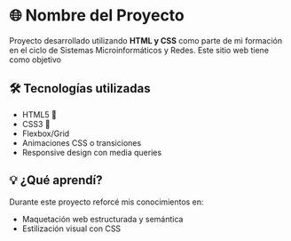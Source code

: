# 🌐 Nombre del Proyecto

Proyecto desarrollado utilizando **HTML y CSS** como parte de mi formación en el ciclo de Sistemas Microinformáticos y Redes. Este sitio web tiene como objetivo 

## 🛠️ Tecnologías utilizadas

- HTML5 📄
- CSS3 🎨
- Flexbox/Grid
- Animaciones CSS o transiciones
- Responsive design con media queries

## 💡 ¿Qué aprendí?

Durante este proyecto reforcé mis conocimientos en:

- Maquetación web estructurada y semántica
- Estilización visual con CSS


